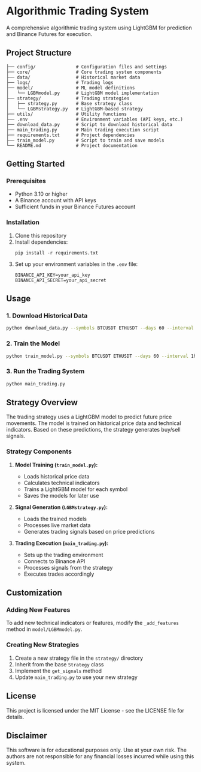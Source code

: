# Algorithmic Trading System

A comprehensive algorithmic trading system using LightGBM for prediction and Binance Futures for execution.

## Project Structure

```
├── config/               # Configuration files and settings
├── core/                 # Core trading system components 
├── data/                 # Historical market data
├── logs/                 # Trading logs
├── model/                # ML model definitions
│   └── LGBMmodel.py      # LightGBM model implementation
├── strategy/             # Trading strategies
│   ├── strategy.py       # Base strategy class
│   └── LGBMstrategy.py   # LightGBM-based strategy 
├── utils/                # Utility functions
├── .env                  # Environment variables (API keys, etc.)
├── download_data.py      # Script to download historical data
├── main_trading.py       # Main trading execution script
├── requirements.txt      # Project dependencies
├── train_model.py        # Script to train and save models
└── README.md             # Project documentation
```

## Getting Started

### Prerequisites

- Python 3.10 or higher
- A Binance account with API keys
- Sufficient funds in your Binance Futures account

### Installation

1. Clone this repository
2. Install dependencies:
   ```
   pip install -r requirements.txt
   ```
3. Set up your environment variables in the `.env` file:
   ```
   BINANCE_API_KEY=your_api_key
   BINANCE_API_SECRET=your_api_secret
   ```

## Usage

### 1. Download Historical Data

```bash
python download_data.py --symbols BTCUSDT ETHUSDT --days 60 --interval 1h
```

### 2. Train the Model

```bash
python train_model.py --symbols BTCUSDT ETHUSDT --days 60 --interval 1h --output models/lgbm_model
```

### 3. Run the Trading System

```bash
python main_trading.py
```

## Strategy Overview

The trading strategy uses a LightGBM model to predict future price movements. The model is trained on historical price data and technical indicators. Based on these predictions, the strategy generates buy/sell signals.

### Strategy Components

1. **Model Training (`train_model.py`):**
   - Loads historical price data
   - Calculates technical indicators
   - Trains a LightGBM model for each symbol
   - Saves the models for later use

2. **Signal Generation (`LGBMstrategy.py`):**
   - Loads the trained models
   - Processes live market data
   - Generates trading signals based on price predictions

3. **Trading Execution (`main_trading.py`):**
   - Sets up the trading environment
   - Connects to Binance API
   - Processes signals from the strategy
   - Executes trades accordingly

## Customization

### Adding New Features

To add new technical indicators or features, modify the `_add_features` method in `model/LGBMmodel.py`.

### Creating New Strategies

1. Create a new strategy file in the `strategy/` directory
2. Inherit from the base `Strategy` class
3. Implement the `get_signals` method
4. Update `main_trading.py` to use your new strategy

## License

This project is licensed under the MIT License - see the LICENSE file for details.

## Disclaimer

This software is for educational purposes only. Use at your own risk. The authors are not responsible for any financial losses incurred while using this system.